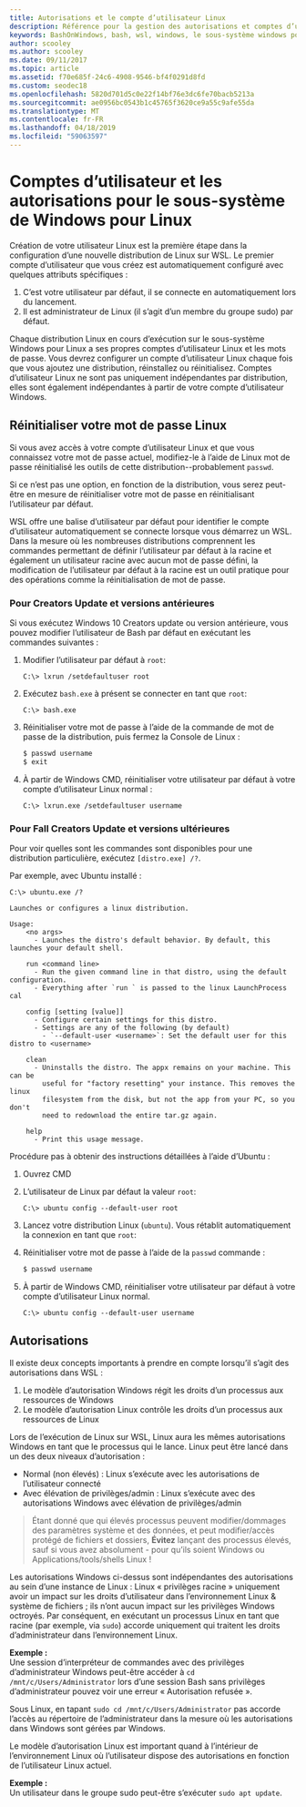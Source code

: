 ```yaml
---
title: Autorisations et le compte d’utilisateur Linux
description: Référence pour la gestion des autorisations et comptes d’utilisateur avec le sous-système Windows pour Linux.
keywords: BashOnWindows, bash, wsl, windows, le sous-système windows pour linux, windowssubsystem, ubuntu, comptes d’utilisateur
author: scooley
ms.author: scooley
ms.date: 09/11/2017
ms.topic: article
ms.assetid: f70e685f-24c6-4908-9546-bf4f0291d8fd
ms.custom: seodec18
ms.openlocfilehash: 5820d701d5c0e22f14bf76e3dc6fe70bacb5213a
ms.sourcegitcommit: ae0956bc0543b1c45765f3620ce9a55c9afe55da
ms.translationtype: MT
ms.contentlocale: fr-FR
ms.lasthandoff: 04/18/2019
ms.locfileid: "59063597"
---
```

# <a name="user-accounts-and-permissions-for-windows-subsystem-for-linux"></a>Comptes d’utilisateur et les autorisations pour le sous-système de Windows pour Linux

Création de votre utilisateur Linux est la première étape dans la configuration d’une nouvelle distribution de Linux sur WSL.  Le premier compte d’utilisateur que vous créez est automatiquement configuré avec quelques attributs spécifiques :

1. C’est votre utilisateur par défaut, il se connecte en automatiquement lors du lancement.
1. Il est administrateur de Linux (il s’agit d’un membre du groupe sudo) par défaut.

Chaque distribution Linux en cours d’exécution sur le sous-système Windows pour Linux a ses propres comptes d’utilisateur Linux et les mots de passe.  Vous devrez configurer un compte d’utilisateur Linux chaque fois que vous ajoutez une distribution, réinstallez ou réinitialisez.  Comptes d’utilisateur Linux ne sont pas uniquement indépendantes par distribution, elles sont également indépendantes à partir de votre compte d’utilisateur Windows.

## <a name="resetting-your-linux-password"></a>Réinitialiser votre mot de passe Linux

Si vous avez accès à votre compte d’utilisateur Linux et que vous connaissez votre mot de passe actuel, modifiez-le à l’aide de Linux mot de passe réinitialisé les outils de cette distribution--probablement `passwd`.

Si ce n’est pas une option, en fonction de la distribution, vous serez peut-être en mesure de réinitialiser votre mot de passe en réinitialisant l’utilisateur par défaut.

WSL offre une balise d’utilisateur par défaut pour identifier le compte d’utilisateur automatiquement se connecte lorsque vous démarrez un WSL.  Dans la mesure où les nombreuses distributions comprennent les commandes permettant de définir l’utilisateur par défaut à la racine et également un utilisateur racine avec aucun mot de passe défini, la modification de l’utilisateur par défaut à la racine est un outil pratique pour des opérations comme la réinitialisation de mot de passe.

### <a name="for-creators-update-and-earlier"></a>Pour Creators Update et versions antérieures
Si vous exécutez Windows 10 Creators update ou version antérieure, vous pouvez modifier l’utilisateur de Bash par défaut en exécutant les commandes suivantes :

1. Modifier l’utilisateur par défaut à `root`:

    ```console
    C:\> lxrun /setdefaultuser root
    ```

1. Exécutez `bash.exe` à présent se connecter en tant que `root`:

    ```console
    C:\> bash.exe
    ```

1. Réinitialiser votre mot de passe à l’aide de la commande de mot de passe de la distribution, puis fermez la Console de Linux :

    ```BASH
    $ passwd username
    $ exit
    ```

1. À partir de Windows CMD, réinitialiser votre utilisateur par défaut à votre compte d’utilisateur Linux normal :

    ```console
    C:\> lxrun.exe /setdefaultuser username
    ```

### <a name="for-fall-creators-update-and-later"></a>Pour Fall Creators Update et versions ultérieures
Pour voir quelles sont les commandes sont disponibles pour une distribution particulière, exécutez `[distro.exe] /?`.
    
Par exemple, avec Ubuntu installé :

```console
C:\> ubuntu.exe /?

Launches or configures a linux distribution.

Usage:
    <no args>
      - Launches the distro's default behavior. By default, this launches your default shell.

    run <command line>
      - Run the given command line in that distro, using the default configuration.
      - Everything after `run ` is passed to the linux LaunchProcess cal

    config [setting [value]]
      - Configure certain settings for this distro.
      - Settings are any of the following (by default)
        - `--default-user <username>`: Set the default user for this distro to <username>

    clean
      - Uninstalls the distro. The appx remains on your machine. This can be
        useful for "factory resetting" your instance. This removes the linux
        filesystem from the disk, but not the app from your PC, so you don't
        need to redownload the entire tar.gz again.

    help
      - Print this usage message.
```

Procédure pas à obtenir des instructions détaillées à l’aide d’Ubuntu :

1. Ouvrez CMD
1. L’utilisateur de Linux par défaut la valeur `root`:

    ```console
    C:\> ubuntu config --default-user root
    ```    

1. Lancez votre distribution Linux (`ubuntu`).  Vous rétablit automatiquement la connexion en tant que `root`:

1. Réinitialiser votre mot de passe à l’aide de la `passwd` commande :

    ```BASH
    $ passwd username
    ```

1. À partir de Windows CMD, réinitialiser votre utilisateur par défaut à votre compte d’utilisateur Linux normal.

    ```console
    C:\> ubuntu config --default-user username
    ```

## <a name="permissions"></a>Autorisations

Il existe deux concepts importants à prendre en compte lorsqu’il s’agit des autorisations dans WSL :

1. Le modèle d’autorisation Windows régit les droits d’un processus aux ressources de Windows
2. Le modèle d’autorisation Linux contrôle les droits d’un processus aux ressources de Linux

Lors de l’exécution de Linux sur WSL, Linux aura les mêmes autorisations Windows en tant que le processus qui le lance. Linux peut être lancé dans un des deux niveaux d’autorisation :

* Normal (non élevés) : Linux s’exécute avec les autorisations de l’utilisateur connecté
* Avec élévation de privilèges/admin : Linux s’exécute avec des autorisations Windows avec élévation de privilèges/admin

> Étant donné que qui élevés processus peuvent modifier/dommages des paramètres système et des données, et peut modifier/accès protégé de fichiers et dossiers, **Évitez** lançant des processus élevés, sauf si vous avez absolument - pour qu’ils soient Windows ou Applications/tools/shells Linux !

Les autorisations Windows ci-dessus sont indépendantes des autorisations au sein d’une instance de Linux : Linux « privilèges racine » uniquement avoir un impact sur les droits d’utilisateur dans l’environnement Linux & système de fichiers ; ils n’ont aucun impact sur les privilèges Windows octroyés. Par conséquent, en exécutant un processus Linux en tant que racine (par exemple, via `sudo`) accorde uniquement qui traitent les droits d’administrateur dans l’environnement Linux.

**Exemple :**    
Une session d’interpréteur de commandes avec des privilèges d’administrateur Windows peut-être accéder à `cd /mnt/c/Users/Administrator` lors d’une session Bash sans privilèges d’administrateur pouvez voir une erreur « Autorisation refusée ».

Sous Linux, en tapant `sudo cd /mnt/c/Users/Administrator` pas accorde l’accès au répertoire de l’administrateur dans la mesure où les autorisations dans Windows sont gérées par Windows.

Le modèle d’autorisation Linux est important quand à l’intérieur de l’environnement Linux où l’utilisateur dispose des autorisations en fonction de l’utilisateur Linux actuel.

**Exemple :**  
Un utilisateur dans le groupe sudo peut-être s’exécuter `sudo apt update`.
